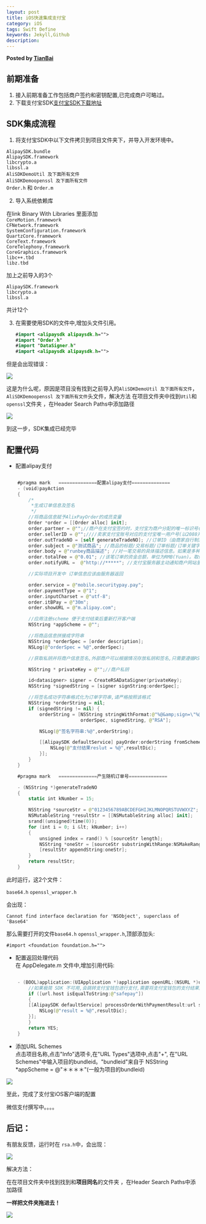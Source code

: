 ```yaml
---
layout: post
title: iOS快速集成支付宝  
category: iOS
tags: Swift Define
keywords: Jekyll,Github
description: 
---
```


__Posted by [TianBai](https://code.csdn.net/DOC_Scala/chinese_scala_offical_document)__  


## 前期准备

1. 接入前期准备工作包括商户签约和密钥配置,已完成商户可略过。
2. 下载支付宝SDK[支付宝SDK下载地址][1]

## SDK集成流程

1. 将支付宝SDK中以下文件拷贝到项目文件夹下，并导入开发环境中。

`AlipaySDK.bundle`  
`AlipaySDK.framework`  
`libcrypto.a`  
`libssl.a`  
`AliSDKDemoUtil 及下面所有文件`  
`AliSDKDemoopenssl 及下面所有文件`  
`Order.h` 和 `Order.m`

2. 导入系统依赖库

在link Binary With Libraries 里面添加  
`CoreMotion.framework`  
`CFNetwork.framework`  
`SystemConfiguration.framework`  
`QuartzCore.framework`  
`CoreText.framework`  
`CoreTelephony.framework`  
`CoreGraphics.framework`  
`libc++.tbd`  
`libz.tbd`

加上之前导入的3个

`AlipaySDK.framework`  
`libcrypto.a`  
`libssl.a`

共计12个

3. 在需要使用SDK的文件中,增加头文件引用。

    ```swift  
    #import <alipaysdk alipaysdk.h="">
    #import "Order.h"
    #import "DataSigner.h"
    #import <alipaysdk alipaysdk.h="">
    ```

但是会出现错误：

![][2]


这是为什么呢，原因是项目没有找到之前导入的`AliSDKDemoUtil 及下面所有文件`，`AliSDKDemoopenssl 及下面所有文件`头文件，解决方法 在项目文件夹中找到`Util`和`openssl`文件夹 ，在Header Search Paths中添加路径

![][3]


到这一步，SDK集成已经完毕

## 配置代码
* 配置alipay支付

```swift  

    #pragma mark   ==============配置alipay支付==============
    - (void)payAction
    {
        /*
         *生成订单信息及签名
         */
        //将商品信息赋予AlixPayOrder的成员变量
        Order *order = [[Order alloc] init];
        order.partner = @"";//商户在支付宝签约时，支付宝为商户分配的唯一标识号(以2088开头的16位纯数字)。
        order.sellerID = @"";////卖家支付宝账号对应的支付宝唯一用户号(以2088开头的16位纯数字),订单支付金额将打入该账户,一个partner可以对应多个seller_id。
        order.outTradeNO = [self generateTradeNO]; //订单ID（由商家自行制定）
        order.subject = @"测试商品"; //商品的标题/交易标题/订单标题/订单关键字等。
        order.body = @"runbey商品描述"; //对一笔交易的具体描述信息。如果是多种商品，请将商品描述字符串累加传给body。
        order.totalFee = @"0.01"; //该笔订单的资金总额，单位为RMB(Yuan)。取值范围为[0.01，100000000.00]，精确到小数点后两位。
        order.notifyURL =  @"http://*****"; //支付宝服务器主动通知商户网站里指定的页面http路径。

        //实际项目开发中 订单信息应该由服务器返回

        order.service = @"mobile.securitypay.pay";
        order.paymentType = @"1";
        order.inputCharset = @"utf-8";
        order.itBPay = @"30m";
        order.showURL = @"m.alipay.com";

        //应用注册scheme 便于支付结束后重新打开客户端
        NSString *appScheme = @"";

        //将商品信息拼接成字符串
        NSString *orderSpec = [order description];
        NSLog(@"orderSpec = %@",orderSpec);

        //获取私钥并将商户信息签名,外部商户可以根据情况存放私钥和签名,只需要遵循RSA签名规范,并将签名字符串base64编码和UrlEncode

        NSString * privateKey = @"";//商户私钥

        id<datasigner> signer = CreateRSADataSigner(privateKey);
        NSString *signedString = [signer signString:orderSpec];

        //将签名成功字符串格式化为订单字符串,请严格按照该格式
        NSString *orderString = nil;
        if (signedString != nil) {
            orderString = [NSString stringWithFormat:@"%@&amp;sign=\"%@\"&amp;sign_type=\"%@\"",
                           orderSpec, signedString, @"RSA"];

            NSLog(@"签名字符串:%@",orderString);

            [[AlipaySDK defaultService] payOrder:orderString fromScheme:appScheme callback:^(NSDictionary *resultDic) {
                NSLog(@"支付结果reslut = %@",resultDic);
            }];
        }
    }

    #pragma mark   ==============产生随机订单号==============

    - (NSString *)generateTradeNO
    {
        static int kNumber = 15;

        NSString *sourceStr = @"0123456789ABCDEFGHIJKLMNOPQRSTUVWXYZ";
        NSMutableString *resultStr = [[NSMutableString alloc] init];
        srand((unsigned)time(0));
        for (int i = 0; i &lt; kNumber; i++)
        {
            unsigned index = rand() % [sourceStr length];
            NSString *oneStr = [sourceStr substringWithRange:NSMakeRange(index, 1)];
            [resultStr appendString:oneStr];
        }
        return resultStr;
    }
```  

此时运行，这2个文件：

`base64.h` `openssl_wrapper.h`

会出现：

	Cannot find interface declaration for 'NSObject', superclass of 'Base64'

那么需要打开的文件`base64.h` `openssl_wrapper.h`,顶部添加头:

    #import <foundation foundation.h="">

* 配置返回处理代码  
在 AppDelegate.m 文件中,增加引用代码:

```swift  

    - (BOOL)application:(UIApplication *)application openURL:(NSURL *)url sourceApplication:(NSString *)sourceApplication annotation:(id)annotation {
        //如果极简 SDK 不可用,会跳转支付宝钱包进行支付,需要将支付宝钱包的支付结果回传给 SDK
        if ([url.host isEqualToString:@"safepay"])
        {
        [[AlipaySDK defaultService] processOrderWithPaymentResult:url standbyCallback:^(NSDictionary *resultDic) {
            NSLog(@"result = %@",resultDic);
        }];
        }
        return YES;
    }
```  

* 添加URL Schemes  
点击项目名称,点击"Info"选项卡,在"URL Types"选项中,点击"+", 在"URL Schemes"中输入项目的bundleid。"bundleid"来自于 NSString *appScheme = @"＊＊＊＊"(一般为项目的bundleid)

![][4]


至此，完成了支付宝iOS客户端的配置

微信支付撰写中。。。。

## 后记：

有朋友反馈，运行时在 `rsa.h`中，会出现：

![][5]  

解决方法：

在在项目文件夹中找到找到和**项目同名**的文件夹 ，在Header Search Paths中添加路径

**一样把文件夹拖进去！**

![][6]  

[1]: http://aopsdkdownload.cn-hangzhou.alipay-pub.aliyun-inc.com/demo/WS_MOBILE_PAY_SDK_BASE.zip?spm=a219a.7629140.0.0.4Ov5Bc&amp;file=WS_MOBILE_PAY_SDK_BASE.zip
[2]: /assets/postAssets/2016/653091-258b000affcf21f4.webp
[3]: /assets/postAssets/2016/57539534b568b.webp
[4]: /assets/postAssets/2016/653091-2e8b872153cc7770.webp
[5]: /assets/postAssets/2016/653091-44bb49fd53693c52.webp
[6]: /assets/postAssets/2016/575a24b6a4f26.webp


